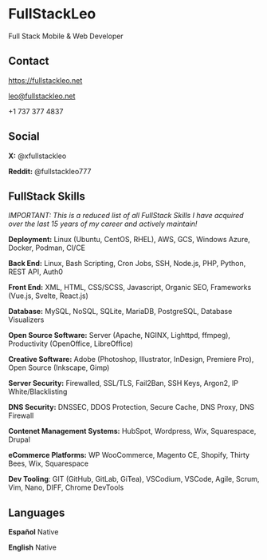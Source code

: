 # FullStackLeo

Full Stack Mobile & Web Developer

## Contact

https://fullstackleo.net

leo@fullstackleo.net

+1 737 377 4837

## Social

**X:** @xfullstackleo

**Reddit:** @fullstackleo777

## FullStack Skills
*IMPORTANT: This is a reduced list of all FullStack Skills I have acquired over the last 15 years of my career and actively maintain!*

**Deployment:** Linux (Ubuntu, CentOS, RHEL), AWS, GCS, Windows Azure, Docker, Podman, CI/CE

**Back End:** Linux, Bash Scripting, Cron Jobs, SSH, Node.js, PHP, Python, REST API, Auth0

**Front End:** XML, HTML, CSS/SCSS, Javascript, Organic SEO, Frameworks (Vue.js, Svelte, React.js)

**Database:** MySQL, NoSQL, SQLite, MariaDB, PostgreSQL, Database Visualizers

**Open Source Software:** Server (Apache, NGINX, Lighttpd, ffmpeg), Productivity (OpenOffice, LibreOffice)

**Creative Software:** Adobe (Photoshop, Illustrator, InDesign, Premiere Pro), Open Source (Inkscape, Gimp)

**Server Security:** Firewalled, SSL/TLS, Fail2Ban, SSH Keys, Argon2, IP White/Blacklisting

**DNS Security:** DNSSEC, DDOS Protection, Secure Cache, DNS Proxy, DNS Firewall

**Contenet Management Systems:** HubSpot, Wordpress, Wix, Squarespace, Drupal

**eCommerce Platforms:** WP WooCommerce, Magento CE, Shopify, Thirty Bees, Wix, Squarespace

**Dev Tooling**: GIT (GitHub, GitLab, GiTea), VSCodium, VSCode, Agile, Scrum, Vim, Nano, DIFF, Chrome DevTools

## Languages

**Español** Native

**English** Native
